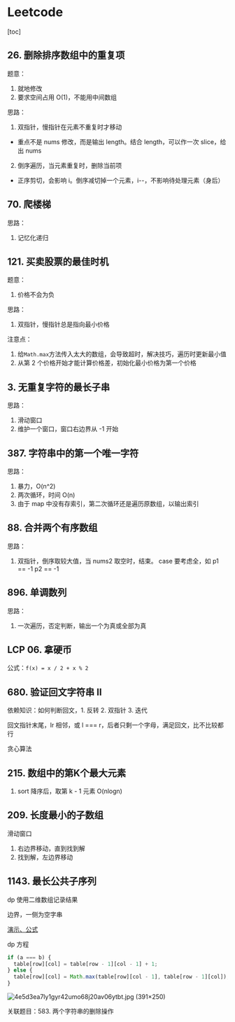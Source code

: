 # Leetcode
[toc]

## 26. 删除排序数组中的重复项

题意：
1. 就地修改
2. 要求空间占用 O(1)，不能用中间数组

思路：
1. 双指针，慢指针在元素不重复时才移动
  - 重点不是 nums 修改，而是输出 length。结合 length，可以作一次 slice，给出 nums
2. 倒序遍历，当元素重复时，删除当前项
  - 正序剪切，会影响 i。倒序减切掉一个元素，i--，不影响待处理元素（身后）

## 70. 爬楼梯

思路：
1. 记忆化递归

## 121. 买卖股票的最佳时机

题意：
1. 价格不会为负

思路：
1. 双指针，慢指针总是指向最小价格

注意点：
1. 给`Math.max`方法传入太大的数组，会导致超时，解决技巧，遍历时更新最小值
2. 从第 2 个价格开始才能计算价格差，初始化最小价格为第一个价格

## 3. 无重复字符的最长子串

思路：
1. 滑动窗口
2. 维护一个窗口，窗口右边界从 -1 开始

## 387. 字符串中的第一个唯一字符

思路：
1. 暴力，O(n^2)
2. 两次循环，时间 O(n)
3. 由于 map 中没有存索引，第二次循环还是遍历原数组，以输出索引

## 88. 合并两个有序数组

思路：
1. 双指针，倒序取较大值，当 nums2 取空时，结束。 case 要考虑全，如 p1 == -1 p2 == -1 

## 896. 单调数列

思路：
1. 一次遍历，否定判断，输出一个为真或全部为真

## LCP 06. 拿硬币

公式：`f(x) = x / 2 + x % 2`

## 680. 验证回文字符串 Ⅱ

依赖知识：如何判断回文，1. 反转 2. 双指针 3. 迭代

回文指针末尾，lr 相邻，或 l === r，后者只剩一个字母，满足回文，比不比较都行

贪心算法

## 215. 数组中的第K个最大元素

1. sort 降序后，取第 k - 1 元素 O(nlogn)

## 209. 长度最小的子数组

滑动窗口
1. 右边界移动，直到找到解
2. 找到解，左边界移动

## 1143. 最长公共子序列

dp 使用二维数组记录结果

边界，一侧为空字串

[演示、公式](https://alchemist-al.com/algorithms/longest-common-subsequence)

dp 方程
```js
if (a === b) {
  table[row][col] = table[row - 1][col - 1] + 1;
} else {
  table[row][col] = Math.max(table[row][col - 1], table[row - 1][col]);
}
```

![4e5d3ea7ly1gyr42umo68j20av06ytbt.jpg (391×250)](http://ww1.sinaimg.cn/large/4e5d3ea7ly1gyr42umo68j20av06ytbt.jpg)

关联题目：583. 两个字符串的删除操作
